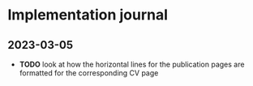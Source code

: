 # Implementation journal

## 2023-03-05

- **TODO** look at how the horizontal lines for the publication pages are formatted for the corresponding CV page